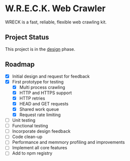 # W.R.E.C.K. Web Crawler

WRECK is a fast, reliable, flexible web crawling kit.

## Project Status

This project is in the [design](./DESIGN.md) phase.

## Roadmap

- [x] Initial design and request for feedback
- [x] First prototype for testing
  - [x] Multi process crawling
  - [x] HTTP and HTTPS support
  - [x] HTTP retries
  - [x] HEAD and GET requests
  - [x] Shared work queue
  - [x] Request rate limiting
- [ ] Unit testing
- [ ] Functional testing
- [ ] Incorporate design feedback
- [ ] Code clean-up
- [ ] Performance and memmory profiling and improvements
- [ ] Implement all core features
- [ ] Add to npm registry
